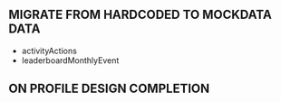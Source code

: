 ## MIGRATE FROM HARDCODED TO MOCKDATA DATA
- activityActions
- leaderboardMonthlyEvent

## ON PROFILE DESIGN COMPLETION

